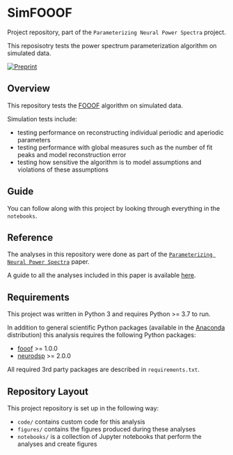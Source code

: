 # SimFOOOF

Project repository, part of the `Parameterizing Neural Power Spectra` project. 

This reposisotry tests the power spectrum parameterization algorithm on simulated data.

[![Preprint](https://img.shields.io/badge/preprint-10.1101/299859-informational.svg)](https://doi.org/10.1101/299859)

## Overview

This repository tests the [FOOOF](https://github.com/fooof-tools/fooof) algorithm on simulated data.

Simulation tests include:
- testing performance on reconstructing individual periodic and aperiodic parameters
- testing performance with global measures such as the number of fit peaks and model reconstruction error
- testing how sensitive the algorithm is to model assumptions and violations of these assumptions

## Guide

You can follow along with this project by looking through everything in the `notebooks`.

## Reference

The analyses in this repository were done as part of the
[`Parameterizing Neural Power Spectra`](https://doi.org/10.1101/299859) paper.

A guide to all the analyses included in this paper is available
[here](https://github.com/fooof-tools/Paper).

## Requirements

This project was written in Python 3 and requires Python >= 3.7 to run.

In addition to general scientific Python packages (available in the [Anaconda](https://www.anaconda.com/distribution/) distribution) this analysis requires the following Python packages:

- [fooof](https://github.com/fooof-tools/fooof) >= 1.0.0
- [neurodsp](https://github.com/neurodsp-tools/neurodsp) >= 2.0.0

All required 3rd party packages are described in `requirements.txt`.

## Repository Layout

This project repository is set up in the following way:

- `code/` contains custom code for this analysis
- `figures/` contains the figures produced during these analyses
- `notebooks/` is a collection of Jupyter notebooks that perform the analyses and create figures
